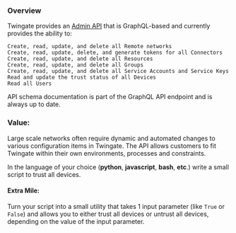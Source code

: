 ### Overview

Twingate provides an [Admin API](https://docs.twingate.com/docs/api-overview) that is GraphQL-based and currently provides the ability to:

    Create, read, update, and delete all Remote networks
    Create, read, update, delete, and generate tokens for all Connectors
    Create, read, update, and delete all Resources
    Create, read, update, and delete all Groups
    Create, read, update, and delete all Service Accounts and Service Keys
    Read and update the trust status of all Devices
    Read all Users

API schema documentation is part of the GraphQL API endpoint and is always up to date. 


### Value:
Large scale networks often require dynamic and automated changes to various configuration items in Twingate. The API allows customers to fit Twingate within their own environments, processes and constraints.

In the language of your choice (**python**, **javascript**, **bash**, **etc**.) write a small script to trust all devices.

#### Extra Mile:
Turn your script into a small utility that takes 1 input parameter (like `True` or `False`) and allows you to either trust all devices or untrust all devices, depending on the value of the input parameter.
 
